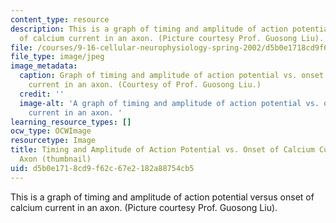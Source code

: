```yaml
---
content_type: resource
description: This is a graph of timing and amplitude of action potential versus onset
  of calcium current in an axon. (Picture courtesy Prof. Guosong Liu).
file: /courses/9-16-cellular-neurophysiology-spring-2002/d5b0e1718cd9f62c67e2182a88754cb5_9-16s02-th.jpg
file_type: image/jpeg
image_metadata:
  caption: Graph of timing and amplitude of action potential vs. onset of calcium
    current in an axon. (Courtesy of Prof. Guosong Liu.)
  credit: ''
  image-alt: 'A graph of timing and amplitude of action potential vs. onset of calcium
    current in an axon. '
learning_resource_types: []
ocw_type: OCWImage
resourcetype: Image
title: Timing and Amplitude of Action Potential vs. Onset of Calcium Current in an
  Axon (thumbnail)
uid: d5b0e171-8cd9-f62c-67e2-182a88754cb5
---
```

This is a graph of timing and amplitude of action potential versus onset of calcium current in an axon. (Picture courtesy Prof. Guosong Liu).

